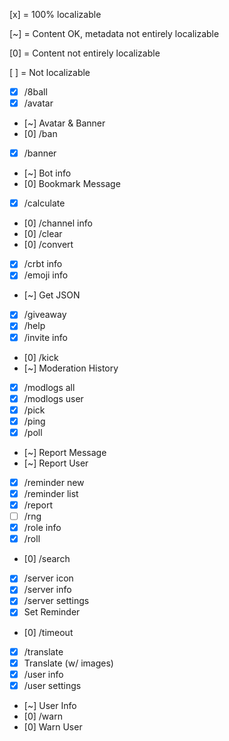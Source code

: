 [x] = 100% localizable

[~] = Content OK, metadata not entirely localizable

[0] = Content not entirely localizable

[ ] = Not localizable

- [x] /8ball
- [x] /avatar
- [~] Avatar & Banner
- [0] /ban
- [x] /banner
- [~] Bot info
- [0] Bookmark Message
- [x] /calculate
- [0] /channel info
- [0] /clear
- [0] /convert
- [x] /crbt info
- [x] /emoji info
- [~] Get JSON
- [x] /giveaway
- [x] /help
- [x] /invite info
- [0] /kick
- [~] Moderation History
- [x] /modlogs all
- [x] /modlogs user
- [x] /pick
- [x] /ping
- [x] /poll
- [~] Report Message
- [~] Report User
- [x] /reminder new
- [x] /reminder list
- [x] /report
- [ ] /rng
- [x] /role info
- [x] /roll
- [0] /search
- [x] /server icon
- [x] /server info
- [x] /server settings
- [x] Set Reminder
- [0] /timeout
- [x] /translate
- [x] Translate (w/ images)
- [x] /user info
- [x] /user settings
- [~] User Info
- [0] /warn
- [0] Warn User
